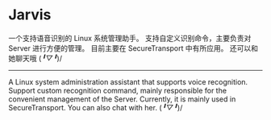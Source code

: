 # Jarvis

一个支持语音识别的 Linux 系统管理助手。
支持自定义识别命令，主要负责对 Server 进行方便的管理。
目前主要在 SecureTransport 中有所应用。
还可以和她聊天哦 (*╹▽╹*)/

---------------------------------------------------------------------------------------
A Linux system administration assistant that supports voice recognition.
Support custom recognition command, mainly responsible for the convenient management of the Server.
Currently, it is mainly used in SecureTransport.
You can also chat with her. (*╹▽╹*)/
